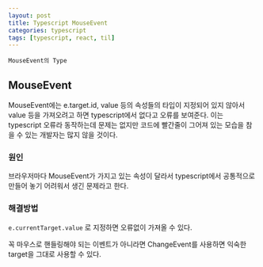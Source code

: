 ```yaml
---
layout: post
title: Typescript MouseEvent 
categories: typescript
tags: [typescript, react, til]
---
```


`MouseEvent의 Type`

## MouseEvent

MouseEvent에는 e.target.id, value 등의 속성들의 타입이 지정되어 있지 않아서
value 등을 가져오려고 하면 typescript에서 없다고 오류를 보여준다.
이는 typescript 오류라 동작하는데 문제는 없지만 코드에 빨간줄이 그어져 있는 모습을 참을 수 있는 개발자는 많지 않을 것이다.

### 원인 

브라우저마다 MouseEvent가 가지고 있는 속성이 달라서 typescript에서 공통적으로 만들어 놓기 어려워서 생긴 문제라고 한다.

### 해결방법

`e.currentTarget.value` 로 지정하면 오류없이 가져올 수 있다.

꼭 마우스로 핸들링해야 되는 이벤트가 아니라면 ChangeEvent를 사용하면 익숙한 target을 그대로 사용할 수 있다.